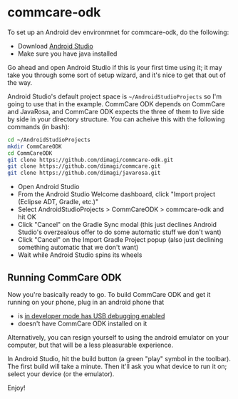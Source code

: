 # commcare-odk

To set up an Android dev environmnet for commcare-odk, do the following:

- Download [Android Studio](https://developer.android.com/sdk/index.html)
- Make sure you have java installed

Go ahead and open Android Studio if this is your first time using it;
it may take you through some sort of setup wizard, and it's nice to get that out of the way.

Android Studio's default project space is `~/AndroidStudioProjects` so I'm going to use that in the example.
CommCare ODK depends on CommCare and JavaRosa, and CommCare ODK expects the three of them to live side by side
in your directory structure. You can acheive this with the following commands (in bash):

```bash
cd ~/AndroidStudioProjects
mkdir CommCareODK
cd CommCareODK
git clone https://github.com/dimagi/commcare-odk.git
git clone https://github.com/dimagi/commcare.git
git clone https://github.com/dimagi/javarosa.git
```

- Open Android Studio
- From the Android Studio Welcome dashboard, click "Import project (Eclipse ADT, Gradle, etc.)"
- Select AndroidStudioProjects > CommCareODK > commcare-odk and hit OK
- Click "Cancel" on the Gradle Sync modal
  (this just declines Android Studio's overzealous offer to do some automatic stuff we don't want)
- Click "Cancel" on the Import Gradle Project popup (also just declining something automatic that we don't want)
- Wait while Android Studio spins its wheels

## Running CommCare ODK

Now you're basically ready to go. To build CommCare ODK and get it running on your phone,
plug in an android phone that

- is [in developer mode has USB debugging enabled](https://developer.android.com/tools/device.html#setting-up)
- doesn't have CommCare ODK installed on it

Alternatively, you can resign yourself to using the android emulator on your computer,
but that will be a less pleasurable experience.

In Android Studio, hit the build button (a green "play" symbol in the toolbar).
The first build will take a minute.
Then it'll ask you what device to run it on; select your device (or the emulator).

Enjoy!
